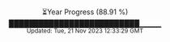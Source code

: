 <p align="center">
⏳Year Progress (88.91 %) <br>
██████████████████████████▁▁▁▁ <br>
<sub>Updated: Tue, 21 Nov 2023 12:33:29 GMT</sub>
</p>

